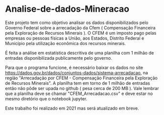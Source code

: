 # Analise-de-dados-Mineracao
Este projeto tem como objetivo analisar os dados disponibilizados pelo Governo Federal sobre a arrecadação da Cfem ( Compensação Financeira pela Exploração de Recursos Minerais ). O CFEM é um imposto pago pelas empresas ou pessoas físicas a União, aos Estados, Distrito Federal e Município pela utilização econômica dos recursos minerais.

É feita a análise em estatística descritiva de uma planilha com 1 milhão de entradas disponibilizada publicamente pelo governo.

Para que o programa funcione, é necessário baixar os dados no site https://dados.gov.br/dados/conjuntos-dados/sistema-arrecadacao, na região "Arrecadação por CFEM - Compensação Financeira pela Exploração de Recursos Minerais".
A planilha tem em torno de 1 milhão de entradas então não pôde ser upada no github ( pesa cerca de 200 MB ).
Vale lembrar que a planilha deve se chamar "CFEM_Arrecadacao.csv" e deve estar no mesmo diretório que o notebook jupyter.


Este trabalho foi realizado em 2021 mas será atualizado em breve.
